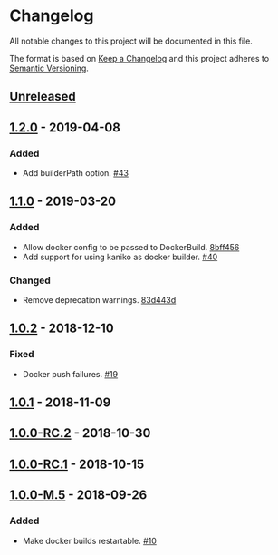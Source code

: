 # Changelog

All notable changes to this project will be documented in this file.

The format is based on [Keep a Changelog](http://keepachangelog.com/)
and this project adheres to [Semantic Versioning](http://semver.org/).

## [Unreleased](https://github.com/atomist/sdm-pack-docker/compare/1.2.0...HEAD)

## [1.2.0](https://github.com/atomist/sdm-pack-docker/compare/1.1.0...1.2.0) - 2019-04-08

### Added

-   Add builderPath option. [#43](https://github.com/atomist/sdm-pack-docker/issues/43)

## [1.1.0](https://github.com/atomist/sdm-pack-docker/compare/1.0.2...1.1.0) - 2019-03-20

### Added

-   Allow docker config to be passed to DockerBuild. [8bff456](https://github.com/atomist/sdm-pack-docker/commit/8bff45672582ac2b57a03edd1149a08c088dd0f9)
-   Add support for using kaniko as docker builder. [#40](https://github.com/atomist/sdm-pack-docker/issues/40)

### Changed

-   Remove deprecation warnings. [83d443d](https://github.com/atomist/sdm-pack-docker/commit/83d443dc4f09191c5eb9f248168858ed82b056db)

## [1.0.2](https://github.com/atomist/sdm-pack-docker/compare/1.0.1...1.0.2) - 2018-12-10

### Fixed

-   Docker push failures. [#19](https://github.com/atomist/sdm-pack-docker/issues/19)

## [1.0.1](https://github.com/atomist/sdm-pack-docker/compare/1.0.0-RC.2...1.0.1) - 2018-11-09

## [1.0.0-RC.2](https://github.com/atomist/sdm-pack-docker/compare/1.0.0-RC.1...1.0.0-RC.2) - 2018-10-30

## [1.0.0-RC.1](https://github.com/atomist/sdm-pack-docker/compare/1.0.0-M.5...1.0.0-RC.1) - 2018-10-15

## [1.0.0-M.5](https://github.com/atomist/sdm-pack-docker/tree/1.0.0-M.5) - 2018-09-26

### Added

-   Make docker builds restartable. [#10](https://github.com/atomist/sdm-pack-docker/issues/10)
